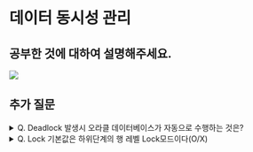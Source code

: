 # 데이터 동시성 관리

## 공부한 것에 대하여 설명해주세요.

<img src="https://user-images.githubusercontent.com/103404127/218660502-9af2cba0-249a-4340-b819-9f7ba149c6a3.jpg">

## 추가 질문

<details>
        <summary>Q. Deadlock 발생시 오라클 데이터베이스가 자동으로 수행하는 것은?</summary>
    <div markdown="1">
        A. 한 세션에서 오류가 있는 명령문 한 개 종료
    </div>
</details>

<details>
        <summary>Q. Lock 기본값은 하위단계의 행 레벨 Lock모드이다(O/X)</summary>
    <div markdown="1">
        A. O
    </div>
</details>
